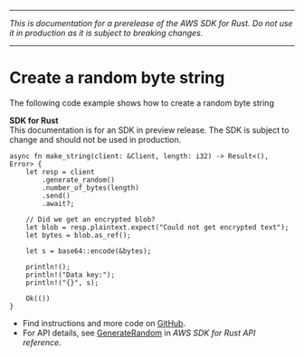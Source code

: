 --------

 *This is documentation for a prerelease of the AWS SDK for Rust\. Do not use it in production as it is subject to breaking changes\.* 

--------

# Create a random byte string<a name="kms_GenerateRandom_rust_topic"></a>

The following code example shows how to create a random byte string

**SDK for Rust**  
This documentation is for an SDK in preview release\. The SDK is subject to change and should not be used in production\.
  

```
async fn make_string(client: &Client, length: i32) -> Result<(), Error> {
    let resp = client
        .generate_random()
        .number_of_bytes(length)
        .send()
        .await?;

    // Did we get an encrypted blob?
    let blob = resp.plaintext.expect("Could not get encrypted text");
    let bytes = blob.as_ref();

    let s = base64::encode(&bytes);

    println!();
    println!("Data key:");
    println!("{}", s);

    Ok(())
}
```
+  Find instructions and more code on [GitHub](https://github.com/awsdocs/aws-doc-sdk-examples/tree/main/.rust_alpha/kms#code-examples)\. 
+  For API details, see [GenerateRandom](https://awslabs.github.io/aws-sdk-rust/) in *AWS SDK for Rust API reference*\. 